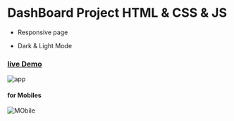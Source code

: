 # DashBoard Project HTML & CSS & JS

- Responsive page 

- Dark & Light Mode

### [live Demo](https://m2001said.github.io/DashBoard/)

![app](https://user-images.githubusercontent.com/91760639/190576262-af07b2cd-48d3-475d-9100-dfbfdf8fe23f.jpg)

#### for Mobiles

![MObile](https://user-images.githubusercontent.com/91760639/190576547-ad114e6e-863b-40f6-a751-f27aca234c7d.jpg)
